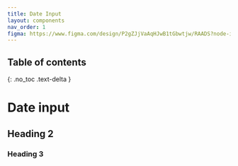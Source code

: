 ```yaml
---
title: Date Input
layout: components
nav_order: 1
figma: https://www.figma.com/design/P2gZJjVaAqHJwB1tGbwtjw/RAADS?node-id=5178-8295&t=DaQuC2pMFYEZZcOO-1
---
```


## Table of contents
{: .no_toc .text-delta }

# Date input

## Heading 2

### Heading 3
